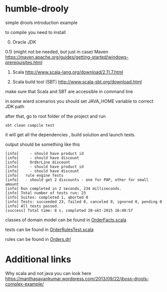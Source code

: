 # humble-drooly

simple drools introduction example

to compile you need to install

0) Oracle JDK


0.1) 
(might not be needed, but just in case)
Maven 
https://maven.apache.org/guides/getting-started/windows-prerequisites.html


1) Scala http://www.scala-lang.org/download/2.11.7.html

2) Scala build tool (SBT) http://www.scala-sbt.org/download.html

make sure that Scala and SBT are accessible in command line

in some wierd scenarios you should set JAVA_HOME variable to correct JDK path


after that, go to root folder of the project and run

``` Batchfile
sbt clean compile test
```

it will get all the dependencies , build solution and launch tests.

output should be something like this
```
[info]     - should have product id
[info]     - should have discount
[info]     OrderLine discount
[info]     - should have product id
[info]     - should have discount
[info]   rule engine Tests
[info]   - should get 2 discounts - one for PAP, other for small amount
[info] Run completed in 2 seconds, 234 milliseconds.
[info] Total number of tests run: 23
[info] Suites: completed 1, aborted 0
[info] Tests: succeeded 23, failed 0, canceled 0, ignored 0, pending 0
[info] All tests passed.
[success] Total time: 8 s, completed 20-okt-2015 16:40:57
```

classes of domain model can be found in [OrderFacts.scala](src/main/scala/albumprinter/rules/OrdersFacts.scala)

tests can be found in [OrderRulesTest.scala](src/test/scala/albumprinter/rules/OrderRulesTest.scala)

rules can be found in [Orders.drl](src/main/resources/albumprinter.rules/Orders.drl)

# Additional links
Why scala and not java
you can look here
https://manthapavankumar.wordpress.com/2013/09/22/jboss-drools-complex-example/



